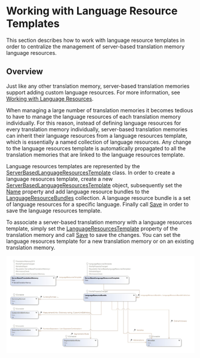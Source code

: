 Working with Language Resource Templates
======


This section describes how to work with language resource templates in order to centralize the management of server-based translation memory language resources.

Overview
-----
Just like any other translation memory, server-based translation memories support adding custom language resources. For more information, see [Working with Language Resources](working_with_language_resources.md).

When managing a large number of translation memories it becomes tedious to have to manage the language resources of each translation memory individually. For this reason, instead of defining language resources for every translation memory individually, server-based translation memories can inherit their language resources from a language resources template, which is essentially a named collection of language resources. Any change to the language resources template is automatically propagated to all the translation memories that are linked to the language resources template.

Language resources templates are represented by the [ServerBasedLanguageResourcesTemplate](../../api/translationmemory/Sdl.LanguagePlatform.TranslationMemoryApi.ServerBasedLanguageResourcesTemplate.yml) class. In order to create a language resources template, create a new [ServerBasedLanguageResourcesTemplate](../../api/translationmemory/Sdl.LanguagePlatform.TranslationMemoryApi.ServerBasedLanguageResourcesTemplate.yml) object, subsequently set the [Name](../../api/translationmemory/Sdl.LanguagePlatform.TranslationMemoryApi.ServerBasedLanguageResourcesTemplate.yml#Sdl_LanguagePlatform_TranslationMemoryApi_ServerBasedLanguageResourcesTemplate_Name) property and add language resource bundles to the [LanguageResourceBundles](../../api/translationmemory/Sdl.LanguagePlatform.TranslationMemoryApi.ServerBasedLanguageResourcesTemplate.yml#Sdl_LanguagePlatform_TranslationMemoryApi_ServerBasedLanguageResourcesTemplate_LanguageResourceBundles) collection. A language resource bundle is a set of language resources for a specific language. Finally call [Save](../../api/translationmemory/Sdl.LanguagePlatform.TranslationMemoryApi.ServerBasedLanguageResourcesTemplate.yml#Sdl_LanguagePlatform_TranslationMemoryApi_ServerBasedLanguageResourcesTemplate_Save) in order to save the language resources template.

To associate a server-based translation memory with a language resources template, simply set the [LanguageResourcesTemplate](../../api/translationmemory/Sdl.LanguagePlatform.TranslationMemoryApi.ServerBasedTranslationMemory.yml#Sdl_LanguagePlatform_TranslationMemoryApi_ServerBasedTranslationMemory_LanguageResourcesTemplate) property of the translation memory and call [Save](../../api/translationmemory/Sdl.LanguagePlatform.TranslationMemoryApi.ServerBasedTranslationMemory.yml#Sdl_LanguagePlatform_TranslationMemoryApi_ServerBasedTranslationMemory_Save) to save the changes. You can set the language resources template for a new translation memory or on an existing translation memory.


<img style="display:block; " src="images/cd-LanguageResourceTemplates.jpg"/>

